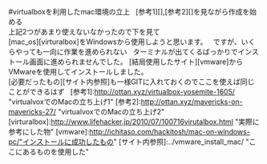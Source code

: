 #virtualboxを利用したmac環境の立上  
[参考1][],[参考2][]を見ながら作成を始める  
上記2つがあまり使えないなかったので下を見て  
[mac_os][virturalbox]をWindowsから使用しようと思います。  
ですが、いくらやっても一向に作業を進められない  
ターミナルが出てくるばっかりでインストール画面に進められませんでした。
[結局使用したサイト][vmware]からVMwareを使用してインストールしました。  
[必要だったもの][サイト内参照]も一様GITに入れておくのでここを使えば同じことができるはず  
[参考1]:http://ottan.xyz/virtualbox-yosemite-1605/ "virtualvoxでのMacの立ち上げ1"
[参考2]:http://ottan.xyz/mavericks-on-mavericks-27/ "virtualvoxでのMacの立ち上げ2"
[virturalbox]:http://www.lifehacker.jp/2010/07/100716virutalbox.html "実際に参考にした物"
[vmware]:http://ichitaso.com/hackitosh/mac-on-windows-pc/"インストールに成功したもの"
[サイト内参照]:../vmware_install_mac/ "ここにあるものを使用した"
